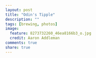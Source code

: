 ```yaml
---
layout: post
title: "Odin's Tipple"
description: ""
tags: [brewing, photos]
image:
  feature: 8273732260_46ea8166b3_o.jpg
  credit: Aaron Addleman
comments: true
share: true
---
```



